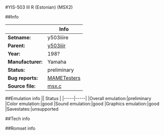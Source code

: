 #YIS-503 III R (Estonian) (MSX2)

##Info

||Info|
|-----|-----|
|**Setname:**|y503iiire
|**Parent:**|[y503iiir](y503iiir.md)
|**Year:**|198?
|**Manufacturer:**|Yamaha
|**Status:**|preliminary
|**Bug reports:**|[MAMETesters](http://mametesters.org/view_all_set.php?type=1&temporary=y&search=msx.c)
|**Source file:**|[msx.c](https://github.com/mamedev/mame/blob/master/src/mess/drivers/msx.c)

##Emulation info
|| Status |
|-----|-----|
|Overall emulation:|preliminary
|Color emulation:|good
|Sound emulation:|good
|Graphics emulation:|good
|Savestates:|unsupported

##Tech info

##Romset info

<!--- START OF EDITED COMMENT DO NOT TOUCH TEXT ABOVE-->
